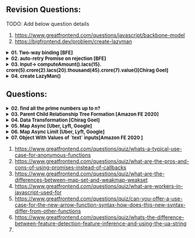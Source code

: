 ## Revision Questions:
TODO: Add below question details
1. https://www.greatfrontend.com/questions/javascript/backbone-model
2. https://bigfrontend.dev/problem/create-lazyman
<details >
 <summary style="font-size: small; font-weight: bold">01. Two-way binding [BFE]</summary>

###### r01

**Question:**

Let's do some simple two-way binding.

Please create a function `model(state, element)`, to bind `state.value` to the HTMLInputElement `element`.

```js
const input = document.createElement('input')
const state = { value: 'BFE' }
model(state, input)

console.log(input.value) // 'BFE'
state.value = 'dev'
console.log(input.value) // 'dev'
input.value = 'BFE.dev'
input.dispatchEvent(new Event('change'))
console.log(state.value) // 'BFE.dev'
```
https://bigfrontend.dev/problem/two-way-binding

**Solution:**

```js
function model(state, input){
    input.value = state.value;

    /**
     * Here whenever we set or get the value of object `state` and key `value`
     * then below function will be called which can then be used to update the `input` value
     */
    Object.defineProperty(state, 'value', {
        get(){
            console.log("get called: ");
            /**
             * Below return will send you in infinite loop because each time
             * you do state.value it will call this get method and it will
             * keep calling itself
             *
             * return state.value
             */
            return input.value;
        },
        set(new_value) {
            console.log("set called: ");
            input.value = new_value;
        }
    })

    /**
     * Below eventlistner just listen to `change` event of `input`
     * and update the value of object `state` and key `value`
     */
    input.addEventListener('change',(event) => {
        state.value = event.target.value;
    })
}
```
</details>




<details >
 <summary style="font-size: small; font-weight: bold">02. auto-retry Promise on rejection [BFE]</summary>

###### r02

**Question:**

For a web application, fetching API data is a common task.

But the API calls might fail because of Network problems. Usually we could show a screen for Network Error and ask users to retry.

One approach to handle this is auto retry when network error occurs.

You are asked to create a `fetchWithAutoRetry(fetcher, count)`, which automatically fetch again when error happens, until the maximum count is met.

For the problem here, there is no need to detect network error, you can just retry on all promise rejections.

https://bigfrontend.dev/problem/retry-promise-on-rejection


**Solution-1:**

```js

function fetchWithAutoRetry(fetcher, maximumRetryCount) {

    return new Promise((resolve, reject) => {
        let count = 0;

        const callFetcher = () => {
            /**
             * 1. Note that fetcher return Promise hence executing is important
             * 2. Here we could have did just `fetcher().then((data) => { ... })`
             * but we have to check whether `fetcher()` is `Promise` or not
             * Hence using `Promise.resolve(fetcher())`
             */
            return Promise.resolve(fetcher()).then((resp) => {
                    resolve(resp);
                    return;
                },
                (error) => {
                    if(count === maximumRetryCount){
                        reject(error);
                        return;
                    }
                    else
                        callFetcher();

                    console.log("Tried " + count + " times");
                    count++;
                });
        };

        callFetcher();
    });

}


const fetcher = () => {
    return new Promise((resolve, reject) => {
        const random = Math.random()
        console.log("random: " + random);

        if(random > 0.5){
            resolve(1);
        }
        else{
            reject(new Error("Error executing P2"))
        }
    })
}

(async function a() {
    try{
        await fetchWithAutoRetry(fetcher, 3)
    }
    catch (e) {
        console.log(e)
    }
})()

```

**Solution-2:**

```js
/**
 * @param {() => Promise<any>} fetcher
 * @param {number} maximumRetryCount
 * @return {Promise<any>}
 */
function fetchWithAutoRetry(fetcher, maximumRetryCount) {
  return fetcher().catch((error) => {
    if(maximumRetryCount === 0)
      throw error;
    else
      return fetchWithAutoRetry(fetcher, maximumRetryCount - 1);
  })
}
```
</details>




<details >
 <summary style="font-size: small; font-weight: bold">
03. Input->
computeAmount().Iacs(15).
crore(5).crore(2).lacs(20).thousand(45).crore(7).value()[Chirag Goel]
</summary>

###### r03.

### Always prefer using Normal function over Arrow function as it might get sometime tricky since it will run in Global Execution Context if not created correctly

**1. Solution-1**

**i. Using Class**

```js
class ComputeAmount {
    constructor(amount) {
        this.totalAmount = amount;
    }

    lac(multiplier) {
        this.totalAmount += multiplier * 100000;
        return this;
    }

    value() {
        return this.totalAmount;
    }
}

console.log("computeAmount : ", new ComputeAmount(0).lac(2).lac(2).value());

```

**ii. Using Constructor Function**
```js
function ComputeAmount(amount){
    this.totalAmount = amount;

    this.lac = function (multiplier){
        this.totalAmount += multiplier*100000;
        return this;
    }

    this.value = () => {
        return this.totalAmount;
    }
}

console.log("computeAmount : ", new ComputeAmount(0).lac(2).lac(2).value());
```


Here everything is stored inside local `this` which is pointing to (`Object`)instance
of `ComputeAmount` constructor function
![img_101.png](img_101.png)

When instance of `ComputeAmount` is created, any function inside that instance 
be it Normal or Arrow function will run inside same execution context of `ComputeAmount` instance.
Hence `this` points to `ComputeAmount` instance irrespective of type of function used.
![img_7.png](img_7.png)

**2. Solution-2**

```js
function computeAmount(amount){
    this.totalAmount = amount;

    this.lac = (multiplier) => {
        this.totalAmount += multiplier*100000;
        return this;
    }

    this.value = () => {
        return this.totalAmount;
    }

    return this;
}


console.log("computeAmount : ", computeAmount(0).lac(2).lac(2).value());
```

- This solution also yields the same result, which is more accurate to what question asked
- It has a same result because here we're explicitly returning `this` alike creating new instance
  from constructor function which on using `new` keyword create empty object which is assigned
  to `this` and returned
- Here `this` points to `window` object because it is not instance of anything
- Also, it does not matter whether `lac` function is normal or arrow both will return a same result

![img_102.png](img_102.png)
![img_103.png](img_103.png)
![img_104.png](img_104.png)

Referred Video: https://youtu.be/_tNErId8xlc?si=t8fEbbGmefLTogd-&t=126


**3. Solution-3(Using Factor Function):** 

**i. Normal Function:**
```js
function createComputeAmount(amount) {
    let totalAmount = amount;

    return {
        lac(multiplier){
            totalAmount += multiplier * 100000;
            return this;  // Return the object itself for chaining
        },
        value() {
            return totalAmount;
        }
    };
}

const computeAmount = createComputeAmount(0).lac(2).lac(2).value();
console.log("computeAmount:", computeAmount);
```

**ii. Arrow Function**

❌❌ Below Arrow function do not works
```js
function createComputeAmount(amount) {
    let totalAmount = amount;

    return {
        lac: (multiplier) => {
            totalAmount += multiplier * 100000;
            return this;  // Return the object itself for chaining
        },
        value() {
            return totalAmount;
        }
    };
}

const computeAmount = createComputeAmount(0).lac(2).lac(2).value();
console.log("computeAmount:", computeAmount);
```
![img_3.png](img_3.png)
![img_4.png](img_4.png)

This gives error because first `lac()` function return `this` which is pointing to 
`Global Execution Context` i.e window. Therefore after running first `lac()` function
whole returned object by `createComputeAmount` will be removed from Global Execution Context
and hence we get error `TypeError: createComputeAmount(...).lac(...).lac is not a function`
on accessing second `lac()` function.

✅ Below will work
```js
function createComputeAmount(amount) {
    let totalAmount = amount;

    const obj = {
        lac: (multiplier) => {
            totalAmount += multiplier * 100000;
            return obj;  // Return the object itself for chaining
        },
        value() {
            return totalAmount;
        }
    };

    return obj;
}

const computeAmount = createComputeAmount(0).lac(2).lac(2).value();
console.log("computeAmount:", computeAmount);
```

Here we are explicitly returning newly created `obj` object therefore all next call
of `lac()` function will return newly created object with value of `totalAmount` stored in
closure of `obj` object.

First Step
![img_5.png](img_5.png)
Final Step
![img_6.png](img_6.png)
</details>






<details >
 <summary style="font-size: small; font-weight: bold">
04. create LazyMan()
</summary>

###### r04.

#### Question:
LazyMan is very lazy, he only eats and sleeps.

LazyMan(name: string, logFn: (log: string) => void) would output a message, the passed logFn is used.
```js
LazyMan('Jack', console.log)
  .eat('banana')
  .sleep(10)
  .eat('apple')
  .sleep(1)
// Hi, I'm Jack.
// Eat banana.
// Wake up after 10 seconds.
// Eat Apple.
// Wake up after 1 second.
```

```js
LazyMan('Jack', console.log)
  .eat('banana')
  .sleepFirst(10)
  .eat('apple')
  .sleep(1)
// Wake up after 10 seconds.
// Hi, I'm Jack.
// Eat banana
// Eat apple
// Wake up after 1 second.
```

<details >
 <summary style="font-size: small; font-weight: bold">
Working / Not Working Code
</summary>

#### 1. Implicit Globals Type Code
1. ✅ Works

- When variables are declared without `const`, `let`, or `var`, they become implicit global variables
- In this case, `queue`, `eat`, `sleep`, and `sleepFirst` all become properties of the global object (window in browsers)
- This is generally considered bad practice as **_it pollutes the global namespace_**
- It works because this in the function context refers to the global object when not in strict mode
```js
function LazyMan(name, logFn) {
  queue = []; // Implicitly becomes a global variable
  queue.push({key: 'greet', value: name});
  
  const action = {
    eat: (food) => {logFn(`Eat ${food}.`)},
    greet: (name) => {logFn(`Hi, I'm ${name}.`)},
    sleep: async (seconds) => {
      await delay(seconds);
      logFn(`Wake up after ${seconds} second${seconds !== 1 ? 's' : ''}.`);
    }
  };

  async function execute() {
    for(let item of queue) {
      await action[item.key](item.value);
    }
  }

  Promise.resolve().then(execute);

  eat = (food) => { // Implicitly becomes a global variable
    queue.push({key: 'eat', value: food});
    return this;
  }

  sleep = (seconds) => { // Implicitly becomes a global variable
    queue.push({key: 'sleep', value: seconds});
    return this;
  }

  sleepFirst = (seconds) => { // Implicitly becomes a global variable
    queue.unshift({key: 'sleep', value: seconds});
    return this;
  }
  
  return this;
}

// Helper function for all versions
function delay(seconds) {
  return new Promise((resolve) => setTimeout(resolve, seconds * 1000));
}

// LazyMan('Jack', console.log)
//   .eat('banana')
//   .sleepFirst(2)
//   .eat('apple')
//   .sleep(1)

  LazyMan('Jack', console.log)
  .eat('banana')
  .eat('apple')
  .sleepFirst(1)
  .eat('egg')
  .sleepFirst(1)
```

<details >
 <summary style="font-size: medium; font-weight: bold">
⭐Chrome Dev Tools Logs (Deeply Explained) [VERY IMPORTANT]
</summary>

1. We have 3 types of Scope `Global`, `Local` & `Block`. Also there are `Closure` & `Function` scopes

At start, we first hit line 68 breakpoint, and during that time there is no `local` scope 
created and `global` scope only hold `LazyMan` function definition
![img_11.png](img_11.png)

2. Then we hit line 20 breakpoint, and still in `global` scope we have just `LazyMan` function definition.
But now we have created `local` scope, and it holds `this` pointing to `Window` object **_[which has `Global` scope in it]_**, `action`, `execute`, `logFn`, and `name` variables

![img_12.png](img_12.png)

3. Then we hit line 22 if we _step over to next function_. Now we will have `queue` in our global
scope. Likewise if we keep executing this function after `LazyMan` function in line 68 is fully
executed then we will have `eat`, `sleep`, and `sleepFirst` in our global scope as well
![img_13.png](img_13.png)

4. Then when we start executing `eat` function in line 69, we have `LazyMan` function `Closure` scope and 
`local` scope containing `this` pointing `Window` object and `food` variable.
![img_14.png](img_14.png)

5. We can keep executing rest of below line till 72 with same behavior. At this point we have `eat` function in Call Stack
from `global` scope. 
![img_16.png](img_16.png)

6. After everything is executed and Call Stack is empty, we look for anything there on `Micro Task Queue`.
So here we start executing `Promise` we encounter earlier and add it to Call Stack. Here we have all the required
stuff in Scope 
![img_17.png](img_17.png)

7. After this we start picking things one by one from `Global` scope `queue` array
![img_18.png](img_18.png)
</details>



2. ✅ Working

If we use `const queue = []` instead of `queue = []` still code will work.

Only difference here would be that instead of being stored in `global` scope it will be
stored in `LazyMan` function `Closure` scope, which can be accessed by `eat`, `sleep`, and `sleepFirst` functions.


3. ❌ Not Working

You can't just add `const` to `eat`, `sleep`, and `sleepFirst`, by doing this you will make these
function available just in `LazyMan` function `Closure` scope. Since after executing `LazyMan` function 
we are returning `this` which is pointing to `Window` object and inside this `Window` object we just
have `LazyMan` function definition.

4. ✅ Working

But we can write `this.eat = () => {...}` and this will work because now returned `this` `Window` object also
contain `eat` function.

5. ❌ Not Working

From above code if remove `const` from `action` object then it will not work. 
![img_10.png](img_10.png)

The one testcase that is failing will yield right result if you just run that testcase. But when all are
executed together then because all the testcase didn't get separate copy of `action` alike we where getting
earlier through `Lazyman` function `Closure` scope. Now all testcase shared same `action` object.



#### 2. Factory Function Type Code

1. ✅ Works

```js
function LazyMan(name, logFn) {
  const queue = [];
  queue.push({key: 'greet', value: name});
  
  const action = {
    eat: (food) => {logFn(`Eat ${food}.`)},
    greet: (name) => {logFn(`Hi, I'm ${name}.`)},
    sleep: async (seconds) => {
      await delay(seconds);
      logFn(`Wake up after ${seconds} second${seconds !== 1 ? 's' : ''}.`);
    }
  };

  async function execute() {
    for(let item of queue) {
      await action[item.key](item.value);
    }
  }

  Promise.resolve().then(execute);

  const obj = {
    eat: (food) => { 
      queue.push({key: 'eat', value: food});
      return obj;
    },
    sleep: (seconds) => { 
      queue.push({key: 'sleep', value: seconds});
      return obj;
    },
    sleepFirst: (seconds) => { 
      queue.unshift({key: 'sleep', value: seconds});
      return obj;
    }
  }

  return obj;
}

// Helper function for all versions
function delay(seconds) {
  return new Promise((resolve) => setTimeout(resolve, seconds * 1000));
}


  LazyMan('Jack', console.log)
  .eat('banana')
  .eat('apple')
  .sleepFirst(1)
  .eat('egg')
  .sleepFirst(1)
```

2. ❌ Not Working

```js
return {
    eat: (food) => { 
      queue.push({key: 'eat', value: food});
      return this;
    },
    sleep: (seconds) => { 
      queue.push({key: 'sleep', value: seconds});
      return this;
    },
    sleepFirst: (seconds) => { 
      queue.unshift({key: 'sleep', value: seconds});
      return this;
    }
  }
```

Because `eat`, `sleep`, and `sleepFirst` function are returning `this` which is pointing to `Window` object 
and `Window` object do not have `eat`, `sleep`, and `sleepFirst` function, hence when called in chained 
fashion it will not work.


#### 3. Constructor Function Type Code

```js
function createLazyMan(name, logFn) {
  const queue = [];
  queue.push({key: 'greet', value: name});
  
  const action = {
    eat: (food) => {logFn(`Eat ${food}.`)},
    greet: (name) => {logFn(`Hi, I'm ${name}.`)},
    sleep: async (seconds) => {
      await delay(seconds);
      logFn(`Wake up after ${seconds} second${seconds !== 1 ? 's' : ''}.`);
    }
  };

  async function execute() {
    for(let item of queue) {
      await action[item.key](item.value);
    }
  }

  Promise.resolve().then(execute);


  this.eat = (food) => { 
    queue.push({key: 'eat', value: food});
    return this;
  };

  this.sleep = (seconds) => { 
    queue.push({key: 'sleep', value: seconds});
    return this;
  };

  this.sleepFirst = (seconds) => { 
    queue.unshift({key: 'sleep', value: seconds});
    return this;
  }
}

function LazyMan(name, logFn) {
  return new createLazyMan(name, logFn);
}

// Helper function for all versions
function delay(seconds) {
  return new Promise((resolve) => setTimeout(resolve, seconds * 1000));
}

 LazyMan('Jack', console.log)
  .eat('banana')
  .eat('apple')
  .sleepFirst(1)
  .eat('egg')
  .sleepFirst(1)
```



#### 4. Class Type Code

1. ✅ Works
```js
class createLazyMan {
    queue = [];
    logFn;

    action = {
        eat: (food) => {this.logFn(`Eat ${food}.`)},
        greet: (name) => {this.logFn(`Hi, I'm ${name}.`)},
        sleep: async (seconds) => {
            await delay(seconds);
            this.logFn(`Wake up after ${seconds} second${seconds !== 1 ? 's' : ''}.`);
        }
    };

    activity = {
        eat: (food) => {
            this.queue.push({key: 'eat', value: food});
            return this.activity;
        },
        sleep: (seconds) => {
            this.queue.push({key: 'sleep', value: seconds});
            return this.activity;
        },
        sleepFirst: (seconds) => {
            this.queue.unshift({key: 'sleep', value: seconds});
            return this.activity;
        }
    }

    constructor(name, logFn) {
        this.logFn = logFn;
        this.queue.push({key: 'greet', value: name});
        Promise.resolve().then(this.execute);

        return this.activity;
    }

    execute = async () => {
        for(let item of this.queue) {
            await this.action[item.key](item.value);
        }
    }
}

function LazyMan(name, logFn) {
    return new createLazyMan(name, logFn);
}

// Helper function for all versions
function delay(seconds) {
    return new Promise((resolve) => setTimeout(resolve, seconds * 1000));
}

LazyMan('Jack', console.log)
    .eat('banana')
    .eat('apple')
    .sleepFirst(1)
    .eat('egg')
    .sleepFirst(1)


```

Here anything inside constructor will be executed on creation of instance of `createLazyMan` class.
![img_19.png](img_19.png)
![img_20.png](img_20.png)
![img_21.png](img_21.png)
![img_22.png](img_22.png)
</details>

</details>



## Questions:

<details >
 <summary style="font-size: small; font-weight: bold">02. find all the prime numbers up to n?</summary>

###### 02

```js
function isPrime(num) { 
    for (let i = 2; i <= Math.sqrt(num); i++) { 
        if (num % i === 0) { 
            return false; 
        } 
    } 
    return num > 1; 
} 
  
function printPrimeNumbers(n) { 
    for (let i = 2; i <= n; i++) { 
        if (isPrime(i)) { 
            console.log(i); 
        } 
    } 
} 
  
printPrimeNumbers(100);
```
</details>



<details >
 <summary style="font-size: small; font-weight: bold">03. Parent Child Relationship Tree Formation [Amazon FE 2020]</summary>

###### 03

1. https://leetcode.com/discuss/interview-question/847073/amazon-phone-front-end-engineer
2. Similar like above: https://leetcode.com/discuss/interview-experience/508233/amazon-sde1-front-end-feb-2020-rejected
<details >
 <summary style="font-size: small; font-weight: bold">Question</summary>

Given a series of child-parent relations like
```js
['dog', 'mammal'],
["shark, fish"],
["cat", "mammal"],
["mammal", "animal"],
['fish', 'animal']
```


capture the relationship of these entities so you can print the
relationships in a nested format at any point.

Notes:

Siblings may be returned in any order.
Your add function will be called multiple times to add relationships
Example Outputs (any are valid):

```js
Option 1:
animal
  fish
    shark
  mammal
    dog
    cat

Option 2:
{
  "value": "animal",
  "children": [
    {
      "value": "fish",
      "children": [
        {
          "value": "shark",
          "children": []
        }
      ]
    },
    {
      "value": "mammal",
      "children": [
        {
          "value": "dog",
          "children": []
        },
        {
          "value": "cat",
          "children": []
        }
      ]
    }
  ]
}

Option 3:
{
  "animal": {
    "fish": {
      "shark": {}
    },
    "mammal": {
      "cat": {},
      "dog": {}
    }
  }
}
```
</details>


<details >
 <summary style="font-size: small; font-weight: bold">Solution</summary>

```js
class TreeNode{
    constructor(val) {
        this.value = val;
        this.children = [];
    }

    addChild(child){
        this.children.push(child);
    }

    print(prefix = ' '){
        console.log(prefix + this.value);
        this.children.forEach((child) => child.print(prefix + ' '));
    }
}


class Hierarchy{
    constructor() {
        this.node = {};
        this.root = null;
    }

    addRelationship(child, parent){
        if(!this.node[child]){
            this.node[child] = new TreeNode(child);
        }

        if(!this.node[parent]){
            this.node[parent] = new TreeNode(parent);
        }

        this.node[parent].addChild(this.node[child]);

        /* Here we are trying to get the root of the tree,
        if there is no root then we assign the current parent, or
         if the current root is equal to the child, then we need to update
        our root with its parent
        */
        if(!this.root || this.root === this.node[child]){
            this.root = this.node[parent];
        }
    }


    printHierarchy(){
        if(this.root){
            this.root.print();
        }
        else{
            console.log("No tree possible");
        }
    }
}


// Example Usage
const hierarchy = new Hierarchy();
hierarchy.addRelationship('dog', 'mammal');
hierarchy.addRelationship('cat', 'mammal');
hierarchy.addRelationship('mammal', 'animal');
hierarchy.addRelationship('whitesheep', 'sheep');
hierarchy.addRelationship('shark', 'fish');
hierarchy.addRelationship('fish', 'animal');
hierarchy.addRelationship('sheep', 'mammal');
hierarchy.addRelationship('sparrow', 'bird');
hierarchy.addRelationship('blacksheep', 'sheep');

hierarchy.printHierarchy();

```

Output:
![img_9.png](img_9.png)
</details>

</details>



<details >
 <summary style="font-size: small; font-weight: bold">04. Data Transformation [Chirag Goel]</summary>

###### 04
https://youtu.be/uhtmTe26rqo?si=wAEuFy8zBopNpB8E&t=284
<details >
 <summary style="font-size: small; font-weight: bold">Question</summary>

Write a function given input, give below output

```js
const input = [
    {
        key: 'sample1',
        data: 'data1',
    },
    {
        key: 'sample1',
        data: 'data2'
    },
    {
        key: 'sample1',
        data: 'data3'
    },
    {
        key: 'sample2',
        data: 'data2',
    },
    {
        key: 'sample3',
        data: 'data3',
    },
]

const output =
    {
        'sample1': [
            {
                key: 'sample1',
                data: 'data1',
            },
            {
                key: 'sample1',
                data: 'data2'
            },
            {
                key: 'sample1',
                data: 'data3'
            }
        ],
        'sample2': [
            {
                key: 'sample2',
                data: 'data2',
            }
        ],
        'sample3': [
            {
                key: 'sample3',
                data: 'data3',
            }
        ]
    }


```
</details>

<details >
 <summary style="font-size: small; font-weight: bold">Solution</summary>

```js
function transform(input){
    let output = {};

    for(let item of input){
        if(output[item.key]){
            output[item.key].push(item);
        }
        else{
            output[item.key] = [item];
        }
    }

    console.log("Output : ", output);
}

transform(input);

```
</details>
</details>


<details >
 <summary style="font-size: small; font-weight: bold">05. Map Async [Uber, Lyft, Google]</summary>

###### 05

Question:
https://www.greatfrontend.com/questions/javascript/map-async
![img.png](img.png)

My Solution:

```js
export default function mapAsync(iterable, callbackFn) {
  let res = [];

  return new Promise((resolve, reject) => {
    let yetToResolve = iterable.length;

    if(yetToResolve === 0)
      resolve(res);

    for(let i = 0; i < iterable.length; i++){
      const value = iterable[i];
      Promise.resolve(callbackFn(value)).then((response) => {
        yetToResolve--;
        res[i] = response;

        if(yetToResolve === 0)
          resolve(res);
      }, (error) => {
        reject(error);
      })
    }
  })
}
```

Refer Concept [04-js-concept/polyfills/readme.md -> Promise.all() [GreatFrontend Edge Cases]](../../1-important-concept/04-js-concept/polyfills/readme.md)


Small Clean Solution:

```ts
export default function mapAsync<T, U>(
  iterable: Array<T>,
  callbackFn: (value: T) => Promise<U>,
): Promise<Array<U>> {
  return Promise.all(iterable.map(callbackFn));
}
```
</details>



<details >
 <summary style="font-size: small; font-weight: bold">06. Map Async Limit [Uber, Lyft, Google]</summary>

###### 06
https://www.greatfrontend.com/questions/javascript/map-async-limit
![img_1.png](img_1.png)

![img_2.png](img_2.png)
- **Sequential:** A sequential (one at a time) approach will certainly stay within the concurrency limit, but is extremely slow and not utilizing the fact that we can have concurrent async tasks.
- **Chunks:** The chunks approach improves the concurrency but it waits for all items in the current chunk to be completed before moving on to the next. If there's a task that is much slower than the rest, there will be idle cycles and the available limit is not fully-utilized.
- **Chunkless:** The most efficient approach is to immediately start processing the next item when an item is completed. This ensures that there are always size ongoing async tasks (when there are unprocessed items) and the available limit is fully-utilized.

❌Solution(Sequential):

```ts
export default function mapAsyncLimit<T, U>(
  iterable: Array<T>,
  callbackFn: (value: T) => Promise<U>,
  size: number = Infinity,
): Promise<Array<U>> {
  return new Promise((resolve, reject) => {
    const results: Array<U> = [];

    function processItem(index: number) {
      if (index === iterable.length) {
        resolve(results);
      }

      return callbackFn(iterable[index])
        .then((result) => {
          results.push(result);
          processItem(index + 1);
        })
        .catch(reject);
    }

    return processItem(0);
  });
}

```

✅Solution(Chunks):
```js
export default async function mapAsyncLimit(iterable, callbackFn, size = Infinity) {
  const res = [];
  const len = iterable.length;

  if(len === 0)
    return res;

  /*Using for loop like below will not work for size = Infinity because
  0*Infinity is NaN */
  // for(let i = 0; i <= Math.floor(len / size); i++)
  for(let i = 0; i < len; i += size){
    const response = await Promise.all(iterable.slice(i, i + size).map(callbackFn));

    res.push(...response);
  }

  return res;
}
```

✅Solution(Chunkless):

Don't need to go through this while revising the code
```js
export default function mapAsyncLimit<T, U>(
  iterable: Array<T>,
  callbackFn: (value: T) => Promise<U>,
  size: number = Infinity,
): Promise<Array<U>> {
  return new Promise((resolve, reject) => {
    const results: Array<U> = [];
    let nextIndex = 0;
    let resolved = 0;

    if (iterable.length === 0) {
      resolve(results);
      return;
    }

    async function processItem(index: number) {
      nextIndex++;
      try {
        const result = await callbackFn(iterable[index]);
        results[index] = result;
        resolved++;

        if (resolved === iterable.length) {
          resolve(results);
          return;
        }

        if (nextIndex < iterable.length) {
          processItem(nextIndex);
        }
      } catch (err) {
        reject(err);
      }
    }

    for (let i = 0; i < Math.min(iterable.length, size); i++) {
      processItem(i);
    }
  });
}
```

For other solution using `then` instead of `await` check GreatFrontend solutions
</details>





<details >
 <summary style="font-size: small; font-weight: bold">07. Object With Values of `text` inputs[Amazon FE 2020 ]</summary>

###### 07

https://leetcode.com/discuss/interview-question/573751/Amazon-FEE-Phone-Screen
![img_8.png](img_8.png)

**Solution:** 

```js
function getValues(id) {
  let element = document.querySelector(`#${id}`);
  let inputs = element.querySelectorAll('input[type="text"]');
  let obj = {};

  for(let input of inputs) {
  	let inputValue = input.value;
  	let names = input.name.split('.');
    let tmpObject = obj;
    
    for (let i = 0; i < names.length; i++) {
       tmpObject[names[i]] = {...tmpObject[names[i]]};
         
       if (i === names.length - 1) {
         tmpObject[names[i]] = inputValue;
       } else {
         tmpObject = tmpObject[names[i]];
       }
     }
  }

  return obj;
}

getValues('parent');
```
</details>


1. https://www.greatfrontend.com/questions/quiz/whats-a-typical-use-case-for-anonymous-functions
2. https://www.greatfrontend.com/questions/quiz/what-are-the-pros-and-cons-of-using-promises-instead-of-callbacks
3. https://www.greatfrontend.com/questions/quiz/what-are-the-differences-between-map-set-and-weakmap-weakset
4. https://www.greatfrontend.com/questions/quiz/what-are-workers-in-javascript-used-for
5. https://www.greatfrontend.com/questions/quiz/can-you-offer-a-use-case-for-the-new-arrow-function-syntax-how-does-this-new-syntax-differ-from-other-functions
6. https://www.greatfrontend.com/questions/quiz/whats-the-difference-between-feature-detection-feature-inference-and-using-the-ua-string
7. 
